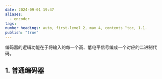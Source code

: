 ```yaml
---
date: 2024-09-01 19:47
aliases:
  - encoder
tags: 
number headings: auto, first-level 2, max 4, contents ^toc, 1.1.
publish: "true"
---
```

编码器的逻辑功能在于将输入的每一个高、低电平信号编成一个对应的二进制代码。

## 1. 普通编码器

